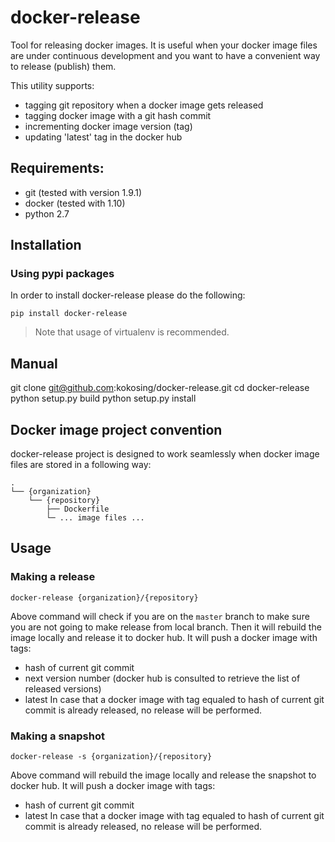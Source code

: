 # docker-release

Tool for releasing docker images. It is useful when your docker image files are under continuous development and you want to have a convenient way to release (publish) them.

This utility supports:
 - tagging git repository when a docker image gets released
 - tagging docker image with a git hash commit
 - incrementing docker image version (tag)
 - updating 'latest' tag in the docker hub

## Requirements:

-  git (tested with version 1.9.1)
-  docker (tested with 1.10)
-  python 2.7

## Installation

### Using pypi packages

In order to install docker-release please do the following:

    pip install docker-release

> Note that usage of virtualenv is recommended.
  
## Manual

  git clone git@github.com:kokosing/docker-release.git
  cd docker-release
  python setup.py build
  python setup.py install
  
## Docker image project convention

docker-release project is designed to work seamlessly when docker image files are stored in a following way:

```
.
└── {organization}
    └── {repository}
        ├── Dockerfile
        └─ ... image files ...
```

## Usage

### Making a release

```
docker-release {organization}/{repository}
```

Above command will check if you are on the `master` branch to make sure you are not going to make release from local branch. Then it will rebuild the image locally and release it to docker hub. It will push a docker image with tags:
 - hash of current git commit 
 - next version number (docker hub is consulted to retrieve the list of released versions)
 - latest
In case that a docker image with tag equaled to hash of current git commit is already released, no release will be performed.


### Making a snapshot

```
docker-release -s {organization}/{repository}
```

Above command will rebuild the image locally and release the snapshot to docker hub. It will push a docker image with tags:
 - hash of current git commit 
 - latest
In case that a docker image with tag equaled to hash of current git commit is already released, no release will be performed.
